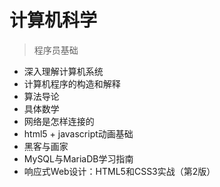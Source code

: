 # 计算机科学
> 程序员基础

- 深入理解计算机系统
- 计算机程序的构造和解释
- 算法导论
- 具体数学
- 网络是怎样连接的
- html5 + javascript动画基础
- 黑客与画家
- MySQL与MariaDB学习指南
- 响应式Web设计：HTML5和CSS3实战（第2版）
